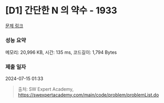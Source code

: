 # [D1] 간단한 N 의 약수 - 1933 

[문제 링크](https://swexpertacademy.com/main/code/problem/problemDetail.do?contestProbId=AV5PhcWaAKIDFAUq) 

### 성능 요약

메모리: 20,996 KB, 시간: 135 ms, 코드길이: 1,794 Bytes

### 제출 일자

2024-07-15 01:33



> 출처: SW Expert Academy, https://swexpertacademy.com/main/code/problem/problemList.do